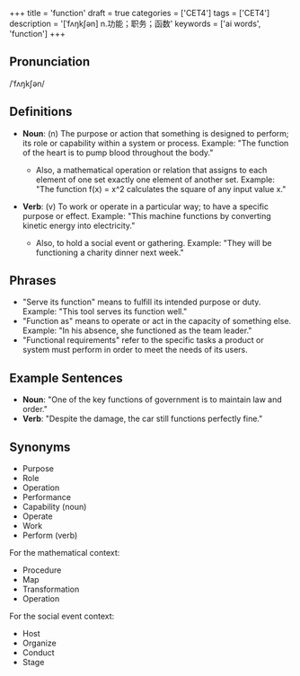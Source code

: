 +++
title = 'function'
draft = true
categories = ['CET4']
tags = ['CET4']
description = '[ˈfʌŋk∫ən] n.功能；职务；函数'
keywords = ['ai words', 'function']
+++

## Pronunciation
/ˈfʌŋkʃən/

## Definitions
- **Noun**: (n) The purpose or action that something is designed to perform; its role or capability within a system or process. Example: "The function of the heart is to pump blood throughout the body."
  - Also, a mathematical operation or relation that assigns to each element of one set exactly one element of another set.
    Example: "The function f(x) = x^2 calculates the square of any input value x."
  
- **Verb**: (v) To work or operate in a particular way; to have a specific purpose or effect. Example: "This machine functions by converting kinetic energy into electricity."
  - Also, to hold a social event or gathering. Example: "They will be functioning a charity dinner next week."

## Phrases
- "Serve its function" means to fulfill its intended purpose or duty. Example: "This tool serves its function well."
- "Function as" means to operate or act in the capacity of something else. Example: "In his absence, she functioned as the team leader."
- "Functional requirements" refer to the specific tasks a product or system must perform in order to meet the needs of its users.

## Example Sentences
- **Noun**: "One of the key functions of government is to maintain law and order."
- **Verb**: "Despite the damage, the car still functions perfectly fine."

## Synonyms
- Purpose
- Role
- Operation
- Performance
- Capability (noun)
- Operate
- Work
- Perform (verb) 

For the mathematical context:
- Procedure
- Map
- Transformation
- Operation

For the social event context:
- Host
- Organize
- Conduct
- Stage
